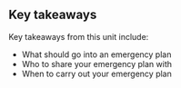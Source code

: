 
## Key takeaways

Key takeaways from this unit include:
- What should go into an emergency plan
- Who to share your emergency plan with
- When to carry out your emergency plan